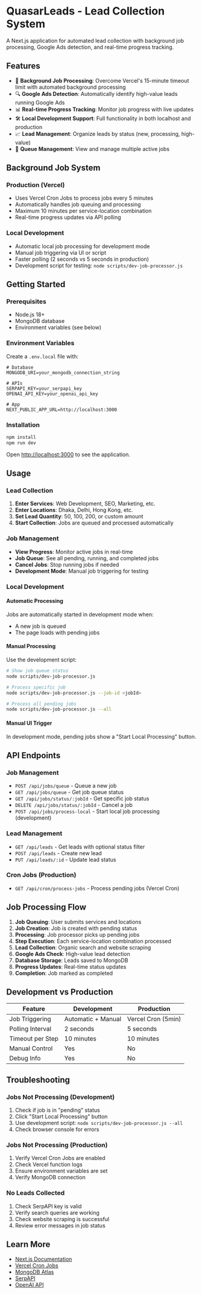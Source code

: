 # QuasarLeads - Lead Collection System

A Next.js application for automated lead collection with background job processing, Google Ads detection, and real-time progress tracking.

## Features

- 🚀 **Background Job Processing**: Overcome Vercel's 15-minute timeout limit with automated background processing
- 🔍 **Google Ads Detection**: Automatically identify high-value leads running Google Ads
- 📊 **Real-time Progress Tracking**: Monitor job progress with live updates
- 🛠️ **Local Development Support**: Full functionality in both localhost and production
- 📈 **Lead Management**: Organize leads by status (new, processing, high-value)
- 🔄 **Queue Management**: View and manage multiple active jobs

## Background Job System

### Production (Vercel)
- Uses Vercel Cron Jobs to process jobs every 5 minutes
- Automatically handles job queuing and processing
- Maximum 10 minutes per service-location combination
- Real-time progress updates via API polling

### Local Development
- Automatic local job processing for development mode
- Manual job triggering via UI or script
- Faster polling (2 seconds vs 5 seconds in production)
- Development script for testing: `node scripts/dev-job-processor.js`

## Getting Started

### Prerequisites
- Node.js 18+ 
- MongoDB database
- Environment variables (see below)

### Environment Variables

Create a `.env.local` file with:

```env
# Database
MONGODB_URI=your_mongodb_connection_string

# APIs
SERPAPI_KEY=your_serpapi_key
OPENAI_API_KEY=your_openai_api_key

# App
NEXT_PUBLIC_APP_URL=http://localhost:3000
```

### Installation

```bash
npm install
npm run dev
```

Open [http://localhost:3000](http://localhost:3000) to see the application.

## Usage

### Lead Collection

1. **Enter Services**: Web Development, SEO, Marketing, etc.
2. **Enter Locations**: Dhaka, Delhi, Hong Kong, etc.
3. **Set Lead Quantity**: 50, 100, 200, or custom amount
4. **Start Collection**: Jobs are queued and processed automatically

### Job Management

- **View Progress**: Monitor active jobs in real-time
- **Job Queue**: See all pending, running, and completed jobs
- **Cancel Jobs**: Stop running jobs if needed
- **Development Mode**: Manual job triggering for testing

### Local Development

#### Automatic Processing
Jobs are automatically started in development mode when:
- A new job is queued
- The page loads with pending jobs

#### Manual Processing
Use the development script:

```bash
# Show job queue status
node scripts/dev-job-processor.js

# Process specific job
node scripts/dev-job-processor.js --job-id <jobId>

# Process all pending jobs
node scripts/dev-job-processor.js --all
```

#### Manual UI Trigger
In development mode, pending jobs show a "Start Local Processing" button.

## API Endpoints

### Job Management
- `POST /api/jobs/queue` - Queue a new job
- `GET /api/jobs/queue` - Get job queue status
- `GET /api/jobs/status/:jobId` - Get specific job status
- `DELETE /api/jobs/status/:jobId` - Cancel a job
- `POST /api/jobs/process-local` - Start local job processing (development)

### Lead Management
- `GET /api/leads` - Get leads with optional status filter
- `POST /api/leads` - Create new lead
- `PUT /api/leads/:id` - Update lead status

### Cron Jobs (Production)
- `GET /api/cron/process-jobs` - Process pending jobs (Vercel Cron)

## Job Processing Flow

1. **Job Queuing**: User submits services and locations
2. **Job Creation**: Job is created with pending status
3. **Processing**: Job processor picks up pending jobs
4. **Step Execution**: Each service-location combination processed
5. **Lead Collection**: Organic search and website scraping
6. **Google Ads Check**: High-value lead detection
7. **Database Storage**: Leads saved to MongoDB
8. **Progress Updates**: Real-time status updates
9. **Completion**: Job marked as completed

## Development vs Production

| Feature | Development | Production |
|---------|-------------|------------|
| Job Triggering | Automatic + Manual | Vercel Cron (5min) |
| Polling Interval | 2 seconds | 5 seconds |
| Timeout per Step | 10 minutes | 10 minutes |
| Manual Control | Yes | No |
| Debug Info | Yes | No |

## Troubleshooting

### Jobs Not Processing (Development)
1. Check if job is in "pending" status
2. Click "Start Local Processing" button
3. Use development script: `node scripts/dev-job-processor.js --all`
4. Check browser console for errors

### Jobs Not Processing (Production)
1. Verify Vercel Cron Jobs are enabled
2. Check Vercel function logs
3. Ensure environment variables are set
4. Verify MongoDB connection

### No Leads Collected
1. Check SerpAPI key is valid
2. Verify search queries are working
3. Check website scraping is successful
4. Review error messages in job status

## Learn More

- [Next.js Documentation](https://nextjs.org/docs)
- [Vercel Cron Jobs](https://vercel.com/docs/cron-jobs)
- [MongoDB Atlas](https://www.mongodb.com/atlas)
- [SerpAPI](https://serpapi.com/)
- [OpenAI API](https://platform.openai.com/)
